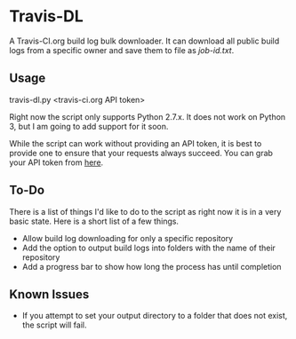 # Travis-DL
A Travis-CI.org build log bulk downloader. It can download all public build logs from a specific owner and save them to file as *job-id.txt*.

## Usage
travis-dl.py <travis-ci.org API token> <github username> <output dir>

Right now the script only supports Python 2.7.x. It does not work on Python 3, but I am going to add support for it soon.

While the script can work without providing an API token, it is best to provide one to ensure that your requests always succeed. You can grab your API token from [here](https://travis-ci.org/account/preferences).

## To-Do
There is a list of things I'd like to do to the script as right now it is in a very basic state. Here is a short list of a few things.

* Allow build log downloading for only a specific repository
* Add the option to output build logs into folders with the name of their repository
* Add a progress bar to show how long the process has until completion

## Known Issues
* If you attempt to set your output directory to a folder that does not exist, the script will fail.

